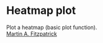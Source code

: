 Heatmap plot
============

Plot a heatmap (basic plot function).  
[Martin A. Fitzpatrick][]

  [Martin A. Fitzpatrick]: http://martinfitzpatrick.name/